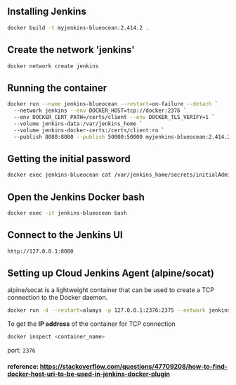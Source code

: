 ## Installing Jenkins

```bash
docker build -t myjenkins-blueocean:2.414.2 .
```

## Create the network 'jenkins'

```bash
docker network create jenkins
```

## Running the container

```bash
docker run --name jenkins-blueocean --restart=on-failure --detach `
  --network jenkins --env DOCKER_HOST=tcp://docker:2376 `
  --env DOCKER_CERT_PATH=/certs/client --env DOCKER_TLS_VERIFY=1 `
  --volume jenkins-data:/var/jenkins_home `
  --volume jenkins-docker-certs:/certs/client:ro `
  --publish 8080:8080 --publish 50000:50000 myjenkins-blueocean:2.414.2
```

## Getting the initial password

```bash
docker exec jenkins-blueocean cat /var/jenkins_home/secrets/initialAdminPassword
```

## Open the Jenkins Docker bash
```bash
docker exec -it jenkins-blueocean bash
```

## Connect to the Jenkins UI
```bash
http://127.0.0.1:8080
```


## Setting up Cloud Jenkins Agent (alpine/socat)

alpine/socat is a lightweight container that can be used to create a TCP connection to the Docker daemon.

```bash
docker run -d --restart=always -p 127.0.0.1:2376:2375 --network jenkins -v /var/run/docker.sock:/var/run/docker.sock alpine/socat tcp-listen:2375,fork,reuseaddr unix-connect:/var/run/docker.sock
```

To get the **IP address** of the container for TCP connection
```bash
docker inspect <container_name>
```

port: `2376`

#### reference: https://stackoverflow.com/questions/47709208/how-to-find-docker-host-uri-to-be-used-in-jenkins-docker-plugin